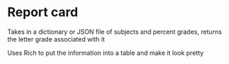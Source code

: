 # Report card
Takes in a dictionary or JSON file of subjects and percent grades, returns the letter grade associated with it

Uses Rich to put the information into a table and make it look pretty